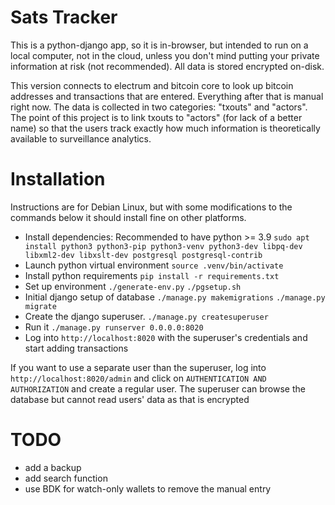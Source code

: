 Sats Tracker
==
This is a python-django app, so it is in-browser, but intended to run on a local computer, not in the cloud, unless you don't mind putting your private information at risk (not recommended). All data is stored encrypted on-disk.

This version connects to electrum and bitcoin core to look up bitcoin addresses and transactions that are entered. Everything after that is manual right now. The data is collected in two categories: "txouts" and "actors". The point of this project is to link txouts to "actors" (for lack of a better name) so that the users track exactly how much information is theoretically available to surveillance analytics.

# Installation
Instructions are for Debian Linux, but with some modifications to the commands below it should install fine on other platforms.
- Install dependencies: Recommended to have python >= 3.9
`sudo apt install python3 python3-pip python3-venv python3-dev libpq-dev libxml2-dev libxslt-dev postgresql postgresql-contrib`
- Launch python virtual environment
`source .venv/bin/activate`
- Install python requirements
`pip install -r requirements.txt`
- Set up environment
`./generate-env.py`
`./pgsetup.sh`
- Initial django setup of database
`./manage.py makemigrations`
`./manage.py migrate`
- Create the django superuser.
`./manage.py createsuperuser`
- Run it
`./manage.py runserver 0.0.0.0:8020`
- Log into `http://localhost:8020` with the superuser's credentials and start adding transactions

If you want to use a separate user than the superuser, log into `http://localhost:8020/admin` and click on `AUTHENTICATION AND AUTHORIZATION` and create a regular user. The superuser can browse the database but cannot read users' data as that is encrypted

# TODO
- add a backup
- add search function
- use BDK for watch-only wallets to remove the manual entry
